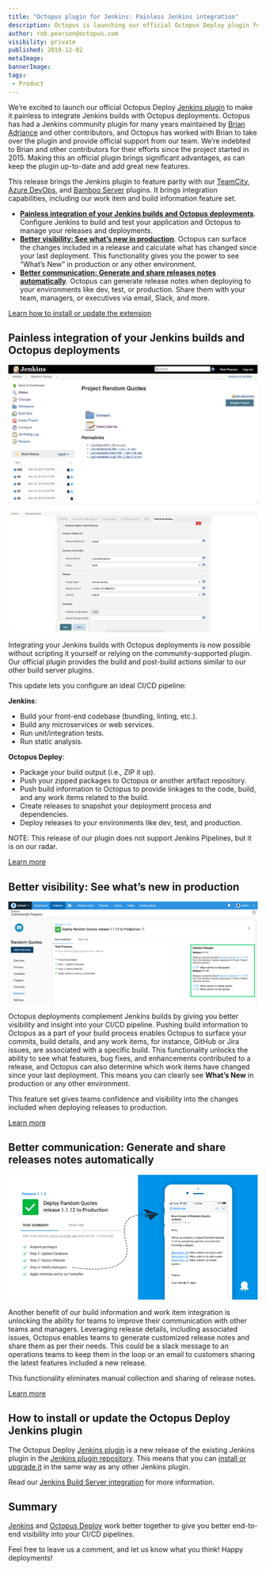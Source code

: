 ```yaml
---
title: "Octopus plugin for Jenkins: Painless Jenkins integration"
description: Octopus is launching our official Octopus Deploy plugin for Jenkins automation server, making it painless to integrate your Jenkins builds with Octopus deployments.
author: rob.pearson@octopus.com
visibility: private
published: 2019-12-02
metaImage: 
bannerImage: 
tags:
 - Product
---
```


We’re excited to launch our official Octopus Deploy [Jenkins plugin](https://plugins.jenkins.io/octopusdeploy) to make it painless to integrate Jenkins builds with Octopus deployments. Octopus has had a Jenkins community plugin for many years maintained by [Brian Adriance](https://github.com/badriance) and other contributors, and Octopus has worked with Brian to take over the plugin and provide official support from our team. We’re indebted to Brian and other contributors for their efforts since the project started in 2015.   Making this an official plugin brings significant advantages, as can keep the plugin up-to-date and add great new features.

This release brings the Jenkins plugin to feature parity with our [TeamCity](https://plugins.jetbrains.com/plugin/9038-octopus-deploy-integration/), [Azure DevOps](https://marketplace.visualstudio.com/items?itemName=octopusdeploy.octopus-deploy-build-release-tasks), and [Bamboo Server](https://marketplace.atlassian.com/apps/1217235/octopus-deploy-bamboo-add-on?hosting=server&tab=overview) plugins. It brings integration capabilities, including our work item and build information feature set.

* **[Painless integration of your Jenkins builds and Octopus deployments](/blog/2019-12/octopus-jenkins-plugin/index.md#painless-integration-of-your-jenkins-builds-and-octopus-deployments)**. Configure Jenkins to build and test your application and Octopus to manage your releases and deployments.
* **[Better visibility: See what’s new in production](/blog/2019-12/octopus-jenkins-plugin/index.md#better-visibility-see-what’s-new-in-production)**. Octopus can surface the changes included in a release and calculate what has changed since your last deployment. This functionality gives you the power to see “What’s New” in production or any other environment.
* **[Better communication: Generate and share releases notes automatically](/blog/2019-12/octopus-jenkins-plugin/index.md#better-communication-generate-and-share-releases-notes-automatically)**. Octopus can generate release notes when deploying to your environments like dev, test, or production. Share them with your team, managers, or executives via email, Slack, and more.

[Learn how to install or update the extension](/blog/2019-12/octopus-jenkins-plugin/index.md#how-to-install-jenkins-plugin)

## Painless integration of your Jenkins builds and Octopus deployments

![Octopus Jenkins Plugin](octopus-deploy-jenkins-plugin-1.png "width=600")

![Octopus Jenkins Plugin](octopus-deploy-jenkins-plugin-2.png "width=600")

Integrating your Jenkins builds with Octopus deployments is now possible without scripting it yourself or relying on the community-supported plugin. Our official plugin provides the build and post-build actions similar to our other build server plugins.

This update lets you configure an ideal CI/CD pipeline:

**Jenkins**:

* Build your front-end codebase (bundling, linting, etc.).
* Build any microservices or web services.
* Run unit/integration tests.
* Run static analysis.

**Octopus Deploy**:

* Package your build output (i.e., ZIP it up).
* Push your zipped packages to Octopus or another artifact repository.
* Push build information to Octopus to provide linkages to the code, build, and any work items related to the build.
* Create releases to snapshot your deployment process and dependencies.
* Deploy releases to your environments like dev, test, and production.

NOTE: This release of our plugin does not support Jenkins Pipelines, but it is on our radar.

[Learn more](https://octopus.com/docs/packaging-applications/build-servers/jenkins)

## Better visibility: See what’s new in production

![What’s New in Production](octopus-deploy-what-new-in-production.png "width=600")

Octopus deployments complement Jenkins builds by giving you better visibility and insight into your CI/CD pipeline. Pushing build information to Octopus as a part of your build process enables Octopus to surface your commits, build details, and any work items, for instance, GitHub or Jira issues, are associated with a specific build. This functionality unlocks the ability to see what features, bug fixes, and enhancements contributed to a release, and Octopus can also determine which work items have changed since your last deployment. This means you can clearly see **What’s New** in production or any other environment.

This feature set gives teams confidence and visibility into the changes included when deploying releases to production.

[Learn more](https://octopus.com/docs/deployment-process/releases/deployment-notes)

## Better communication: Generate and share releases notes automatically

![Octopus Jenkins Plugin](octopus-deploy-share-release-notes.png "width=600")

Another benefit of our build information and work item integration is unlocking the ability for teams to improve their communication with other teams and managers. Leveraging release details, including associated issues, Octopus enables teams to generate customized release notes and share them as per their needs. This could be a slack message to an operations teams to keep them in the loop or an email to customers sharing the latest features included a new release.

This functionality eliminates manual collection and sharing of release notes.

[Learn more](https://octopus.com/docs/deployment-process/releases/release-notes)

## How to install or update the Octopus Deploy Jenkins plugin

The Octopus Deploy [Jenkins plugin](https://plugins.jenkins.io/octopusdeploy) is a new release of the existing Jenkins plugin in the [Jenkins plugin repository](https://plugins.jenkins.io/). This means that you can [install or upgrade it](https://jenkins.io/doc/book/managing/plugins/) in the same way as any other Jenkins plugin.

Read our [Jenkins Build Server integration](https://octopus.com/docs/packaging-applications/build-servers/jenkins) for more information.

## Summary

[Jenkins](https://jenkins.io) and [Octopus Deploy](https://octopus.com) work better together to give you better end-to-end visibility into your CI/CD pipelines.

Feel free to leave us a comment, and let us know what you think! Happy deployments!
